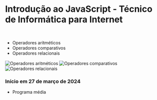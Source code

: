 # Introdução ao JavaScript - Técnico de Informática para Internet

<br>
<ul>
  <li>Operadores aritméticos</li>
  <li>Operadores comparativos</li>
  <li>Operadores relacionais</li>
</ul>

<img align="center"  alt="Operadores aritméticos" src = "https://hermes.dio.me/assets/articles/b4e721d8-6fb0-4019-96b6-db59af4e6bca.png">
<img align="center"  alt="Operadores comparativos" src = "https://hermes.dio.me/assets/articles/f9c5fc3f-e9e1-4291-bf7f-0ad753d75d47.png">
<img align="center"  alt="Operadores relacionais" src = "https://hermes.dio.me/assets/articles/e3f93daa-fce2-4edd-affe-f49820a6f3de.png">

<br>

<h3>Início em 27 de março de 2024</h3>

<ul>
  <li>Programa média</li>
</ul>

